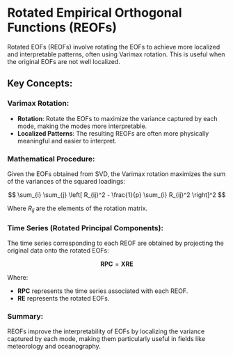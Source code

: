 
# Rotated Empirical Orthogonal Functions (REOFs)

Rotated EOFs (REOFs) involve rotating the EOFs to achieve more localized and interpretable patterns, often using Varimax rotation. This is useful when the original EOFs are not well localized.

## Key Concepts:

### Varimax Rotation:
- **Rotation**: Rotate the EOFs to maximize the variance captured by each mode, making the modes more interpretable.
- **Localized Patterns**: The resulting REOFs are often more physically meaningful and easier to interpret.

### Mathematical Procedure:

Given the EOFs obtained from SVD, the Varimax rotation maximizes the sum of the variances of the squared loadings:

$$
\sum_{i} \sum_{j} \left[ R_{ij}^2 - \frac{1}{p} \sum_{i} R_{ij}^2 \right]^2
$$

Where $R_{ij}$ are the elements of the rotation matrix.

### Time Series (Rotated Principal Components):
The time series corresponding to each REOF are obtained by projecting the original data onto the rotated EOFs:

$$
\mathbf{RPC} = \mathbf{X} \mathbf{RE}
$$

Where:
- $\mathbf{RPC}$ represents the time series associated with each REOF.
- $\mathbf{RE}$ represents the rotated EOFs.

### Summary:
REOFs improve the interpretability of EOFs by localizing the variance captured by each mode, making them particularly useful in fields like meteorology and oceanography.
